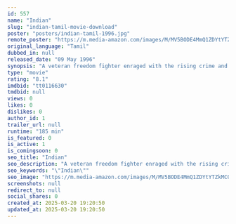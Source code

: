 ```yaml
---
id: 557
name: "Indian"
slug: "indian-tamil-movie-download"
poster: "posters/indian-tamil-1996.jpg"
remote_poster: "https://m.media-amazon.com/images/M/MV5BODE4MmQ1ZDYtYTZkMC00ZmVhLWJjZjAtNTA5NGIyYzQ1YjI4XkEyXkFqcGc@._V1_SX300.jpg"
original_language: "Tamil"
dubbed_in: null
released_date: "09 May 1996"
synopsis: "A veteran freedom fighter enraged with the rising crime and corruption in the society murders all the wrong doers one by one using an ancient martial arts technique."
type: "movie"
rating: "8.1"
imdbid: "tt0116630"
tmdbid: null
views: 0
likes: 0
dislikes: 0
author_id: 1
trailer_url: null
runtime: "185 min"
is_featured: 0
is_active: 1
is_comingsoon: 0
seo_title: "Indian"
seo_description: "A veteran freedom fighter enraged with the rising crime and corruption in the society murders all the wrong doers one by one using an ancient martial arts technique."
seo_keywords: "\"Indian\""
seo_image: "https://m.media-amazon.com/images/M/MV5BODE4MmQ1ZDYtYTZkMC00ZmVhLWJjZjAtNTA5NGIyYzQ1YjI4XkEyXkFqcGc@._V1_SX300.jpg"
screenshots: null
redirect_to: null
social_shares: 0
created_at: 2025-03-20 19:20:50
updated_at: 2025-03-20 19:20:50
---
```


